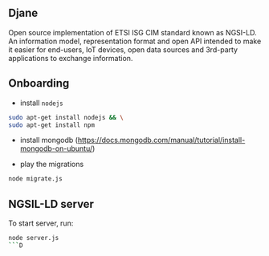 ## Djane 
Open source implementation of ETSI ISG CIM standard known as NGSI-LD. An information model, representation format and open API intended to make it easier for end-users, IoT devices, open data sources and 3rd-party applications to exchange information.

## Onboarding
* install `nodejs` 

```bash
sudo apt-get install nodejs && \
sudo apt-get install npm 
```

* install mongodb (https://docs.mongodb.com/manual/tutorial/install-mongodb-on-ubuntu/)

* play the migrations 
```bash
node migrate.js
```
## NGSIL-LD server 

To start server, run: 
```bash
node server.js
```D
